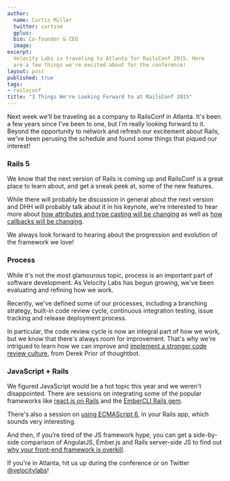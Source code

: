 ```yaml
---
author:
  name: Curtis Miller
  twitter: curtism
  gplus:
  bio: Co-founder & CEO
  image:
excerpt:
  Velocity Labs is traveling to Atlanta for RailsConf 2015. Here
  are a few things we're excited about for the conference!
layout: post
published: true
tags:
- railsconf
title: "3 Things We're Looking Forward to at RailsConf 2015"
---
```


Next week we'll be traveling as a company to RailsConf in Atlanta. It's
been a few years since I've been to one, but I'm really looking forward
to it. Beyond the opportunity to network and refresh our excitement about
Rails, we've been perusing the schedule and found some things that
piqued our interest!

### Rails 5

We know that the next version of Rails is coming up and RailsConf is
a great place to learn about, and get a sneak peek at, some of the
new features.

While there will probably be discussion in general about the next
version and DHH will probably talk about it in his keynote, we're
interested to hear more about
[how attributes and type casting will be changing](http://railsconf.com/program#prop_1082)
as well as [how callbacks will be changing](http://railsconf.com/program#prop_849).

We always look forward to hearing about the progression and evolution
of the framework we love!

### Process

While it's not the most glamourous topic, process is an important
part of software development. As Velocity Labs has begun growing, we've
been evaluating and refining how we work.

Recently, we've defined some of our processes, including a branching
strategy, built-in code review cycle, continuous integration testing,
issue tracking and release deployment process.

In particular, the code review cycle is now an integral part of how we
work, but we know that there's always room for improvement. That's why
we're intrigued to learn how we can improve and
[implement a stronger code review culture](http://railsconf.com/program#prop_1165),
from Derek Prior of thoughtbot.

### JavaScript + Rails

We figured JavaScript would be a hot topic this year and we weren't
disappointed. There are sessions on integrating some of the popular
frameworks like
[react.js on Rails](http://railsconf.com/program#prop_962) and the
[EmberCLI Rails gem](http://railsconf.com/program#prop_977).

There's also a session on
[using ECMAScript 6](http://railsconf.com/program#prop_1223),
in your Rails app, which sounds very interesting.

And then, if you're tired of the JS framework hype, you can get a
side-by-side comparison of AngularJS, Ember.js and Rails server-side JS
to find out
[why your front-end framework is overkill](http://railsconf.com/program#prop_999).

If you're in Atlanta, hit us up during the conference or on Twitter
[@velocitylabs](https://twitter.com/velocitylabs)!
